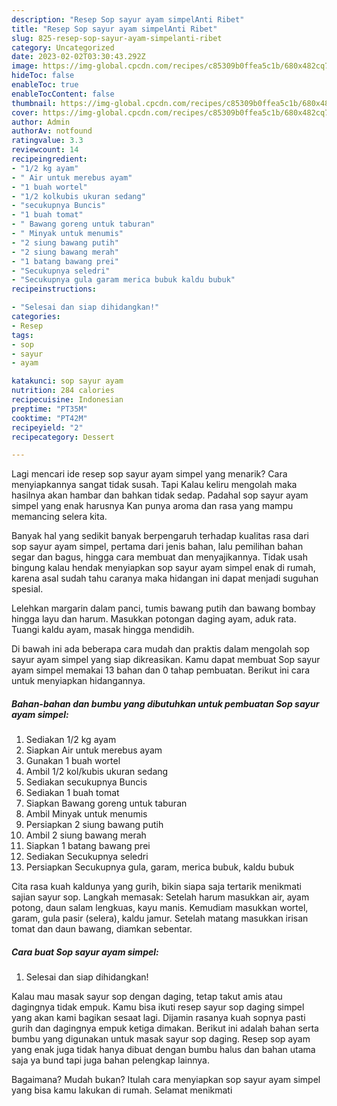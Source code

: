 ```yaml
---
description: "Resep Sop sayur ayam simpelAnti Ribet"
title: "Resep Sop sayur ayam simpelAnti Ribet"
slug: 825-resep-sop-sayur-ayam-simpelanti-ribet
category: Uncategorized
date: 2023-02-02T03:30:43.292Z
image: https://img-global.cpcdn.com/recipes/c85309b0ffea5c1b/680x482cq70/sop-sayur-ayam-simpel-foto-resep-utama.jpg
hideToc: false
enableToc: true
enableTocContent: false
thumbnail: https://img-global.cpcdn.com/recipes/c85309b0ffea5c1b/680x482cq70/sop-sayur-ayam-simpel-foto-resep-utama.jpg
cover: https://img-global.cpcdn.com/recipes/c85309b0ffea5c1b/680x482cq70/sop-sayur-ayam-simpel-foto-resep-utama.jpg
author: Admin
authorAv: notfound
ratingvalue: 3.3
reviewcount: 14
recipeingredient:
- "1/2 kg ayam"
- " Air untuk merebus ayam"
- "1 buah wortel"
- "1/2 kolkubis ukuran sedang"
- "secukupnya Buncis"
- "1 buah tomat"
- " Bawang goreng untuk taburan"
- " Minyak untuk menumis"
- "2 siung bawang putih"
- "2 siung bawang merah"
- "1 batang bawang prei"
- "Secukupnya seledri"
- "Secukupnya gula garam merica bubuk kaldu bubuk"
recipeinstructions:

- "Selesai dan siap dihidangkan!"
categories:
- Resep
tags:
- sop
- sayur
- ayam

katakunci: sop sayur ayam 
nutrition: 284 calories
recipecuisine: Indonesian
preptime: "PT35M"
cooktime: "PT42M"
recipeyield: "2"
recipecategory: Dessert

---
```



Lagi mencari ide resep sop sayur ayam simpel yang menarik? Cara menyiapkannya sangat tidak susah. Tapi Kalau keliru mengolah maka hasilnya akan hambar dan bahkan tidak sedap. Padahal sop sayur ayam simpel yang enak harusnya Kan punya aroma dan rasa yang mampu memancing selera kita.


Banyak hal yang sedikit banyak berpengaruh terhadap kualitas rasa dari sop sayur ayam simpel, pertama dari jenis bahan, lalu pemilihan bahan segar dan bagus, hingga cara membuat dan menyajikannya. Tidak usah bingung kalau hendak menyiapkan sop sayur ayam simpel enak di rumah, karena asal sudah tahu caranya maka hidangan ini dapat menjadi suguhan spesial.

Lelehkan margarin dalam panci, tumis bawang putih dan bawang bombay hingga layu dan harum. Masukkan potongan daging ayam, aduk rata. Tuangi kaldu ayam, masak hingga mendidih.


Di bawah ini ada beberapa cara mudah dan praktis dalam mengolah sop sayur ayam simpel yang siap dikreasikan. Kamu dapat membuat Sop sayur ayam simpel memakai 13 bahan dan 0 tahap pembuatan. Berikut ini cara untuk menyiapkan hidangannya.

<!--inarticleads1-->

##### Bahan-bahan dan bumbu yang dibutuhkan untuk pembuatan Sop sayur ayam simpel:

1. Sediakan 1/2 kg ayam
1. Siapkan  Air untuk merebus ayam
1. Gunakan 1 buah wortel
1. Ambil 1/2 kol/kubis ukuran sedang
1. Sediakan secukupnya Buncis
1. Sediakan 1 buah tomat
1. Siapkan  Bawang goreng untuk taburan
1. Ambil  Minyak untuk menumis
1. Persiapkan 2 siung bawang putih
1. Ambil 2 siung bawang merah
1. Siapkan 1 batang bawang prei
1. Sediakan Secukupnya seledri
1. Persiapkan Secukupnya gula, garam, merica bubuk, kaldu bubuk


Cita rasa kuah kaldunya yang gurih, bikin siapa saja tertarik menikmati sajian sayur sop. Langkah memasak: Setelah harum masukkan air, ayam potong, daun salam lengkuas, kayu manis. Kemudiam masukkan wortel, garam, gula pasir (selera), kaldu jamur. Setelah matang masukkan irisan tomat dan daun bawang, diamkan sebentar. 

<!--inarticleads2-->

##### Cara buat Sop sayur ayam simpel:


1. Selesai dan siap dihidangkan!

Kalau mau masak sayur sop dengan daging, tetap takut amis atau dagingnya tidak empuk. Kamu bisa ikuti resep sayur sop daging simpel yang akan kami bagikan sesaat lagi. Dijamin rasanya kuah sopnya pasti gurih dan dagingnya empuk ketiga dimakan. Berikut ini adalah bahan serta bumbu yang digunakan untuk masak sayur sop daging. Resep sop ayam yang enak juga tidak hanya dibuat dengan bumbu halus dan bahan utama saja ya bund tapi juga bahan pelengkap lainnya. 

Bagaimana? Mudah bukan? Itulah cara menyiapkan sop sayur ayam simpel yang bisa kamu lakukan di rumah. Selamat menikmati
